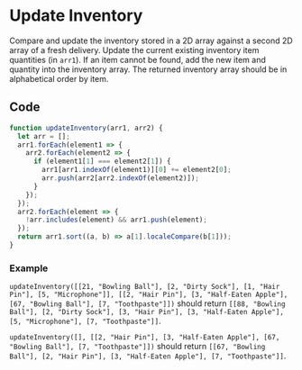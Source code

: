 # Update Inventory

Compare and update the inventory stored in a 2D array against a second 2D array of a fresh delivery. Update the current existing inventory item quantities (in `arr1`). If an item cannot be found, add the new item and quantity into the inventory array. The returned inventory array should be in alphabetical order by item.

## Code

```js
function updateInventory(arr1, arr2) {
  let arr = [];
  arr1.forEach(element1 => {
    arr2.forEach(element2 => {
      if (element1[1] === element2[1]) {
        arr1[arr1.indexOf(element1)][0] += element2[0];
        arr.push(arr2[arr2.indexOf(element2)]);
      }
    });
  });
  arr2.forEach(element => {
    !arr.includes(element) && arr1.push(element);
  });
  return arr1.sort((a, b) => a[1].localeCompare(b[1]));
}
```

### Example

`updateInventory([[21, "Bowling Ball"], [2, "Dirty Sock"], [1, "Hair Pin"], [5, "Microphone"]], [[2, "Hair Pin"], [3, "Half-Eaten Apple"], [67, "Bowling Ball"], [7, "Toothpaste"]])` should return `[[88, "Bowling Ball"], [2, "Dirty Sock"], [3, "Hair Pin"], [3, "Half-Eaten Apple"], [5, "Microphone"], [7, "Toothpaste"]]`.

`updateInventory([], [[2, "Hair Pin"], [3, "Half-Eaten Apple"], [67, "Bowling Ball"], [7, "Toothpaste"]])` should return `[[67, "Bowling Ball"], [2, "Hair Pin"], [3, "Half-Eaten Apple"], [7, "Toothpaste"]]`.